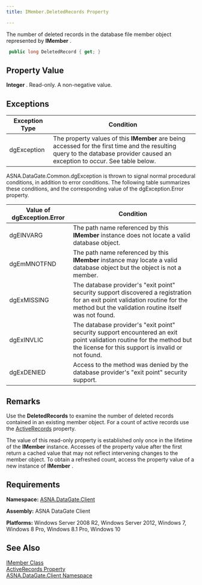 ```yaml
---
title: IMember.DeletedRecords Property

---
```


The number of deleted records in the database file member object represented by **IMember** . 

```cs
 public long DeletedRecord { get; }
```


## Property Value

**Integer** . Read-only. A non-negative value.
## Exceptions



| Exception Type | Condition |
| ---- | ---- |
| dgException | The property values of this **IMember** are being accessed for the first time and the resulting query to the database provider caused an exception to occur. See table below. |



ASNA.DataGate.Common.dgException is thrown to signal normal procedural conditions, in addition to error conditions. The following table summarizes these conditions, and the corresponding value of the <span>dgException.Error</span> property.
<br />



| Value of dgException.Error | Condition |
| ---- | ---- |
| dgEINVARG | The path name referenced by this **IMember** instance does not locate a valid database object. |
| dgEmMNOTFND | The path name referenced by this **IMember** instance may locate a valid database object but the object is not a member. |
| dgExMISSING | The database provider's "exit point" security support discovered a registration for an exit point validation routine for the method but the validation routine itself was not found. |
| dgExINVLIC | The database provider's "exit point" security support encountered an exit point validation routine for the method but the license for this support is invalid or not found. |
| dgExDENIED | Access to the method was denied by the database provider's "exit point" security support. |



## Remarks

Use the **DeletedRecords** to examine the number of deleted records contained in an existing member object. For a count of active records use the [ActiveRecords](imember-class-active-records-property.html) property. 

The value of this read-only property is established only once in the lifetime of the **IMember** instance. Accesses of the property value after the first return a cached value that may not reflect intervening changes to the member object. To obtain a refreshed count, access the property value of a new instance of **IMember** . 
## Requirements

**Namespace:** [ASNA.DataGate.Client](datagate-client-namespace.html) 

**Assembly:** ASNA DataGate Client

**Platforms:** Windows Server 2008 R2, Windows Server 2012, Windows 7, Windows 8 Pro, Windows 8.1 Pro, Windows 10
## See Also


[IMember Class](imember-class.html)
      <br />
[ActiveRecords Property](imember-class-active-records-property.html)
      <br />
[ASNA.DataGate.Client Namespace](datagate-client-namespace.html)

